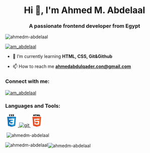 <!-- ![MasterHead]() -->
<h1 align="center">Hi 👋, I'm Ahmed M. Abdelaal</h1>
<h3 align="center">A passionate frontend developer from Egypt</h3>

<p align="left"> <img src="https://komarev.com/ghpvc/?username=ahmedm-abdelaal&label=Profile%20views&color=0e75b6&style=flat" alt="ahmedm-abdelaal" /> </p>

<p align="left"> <a href="https://twitter.com/am_abdelaal" target="blank"><img src="https://img.shields.io/twitter/follow/am_abdelaal?logo=twitter&style=for-the-badge" alt="am_abdelaal" /></a> </p>

- 🌱 I’m currently learning **HTML, CSS, Git&Github**

- 📫 How to reach me **ahmedabdulqader.con@gmail.com**

<h3 align="left">Connect with me:</h3>
<p align="left">
<a href="https://twitter.com/am_abdelaal" target="blank"><img align="center" src="https://raw.githubusercontent.com/rahuldkjain/github-profile-readme-generator/master/src/images/icons/Social/twitter.svg" alt="am_abdelaal" height="30" width="40" /></a>
</p>

<h3 align="left">Languages and Tools:</h3>
<p align="left"> <a href="https://www.w3schools.com/css/" target="_blank" rel="noreferrer"> <img src="https://raw.githubusercontent.com/devicons/devicon/master/icons/css3/css3-original-wordmark.svg" alt="css3" width="40" height="40"/> </a> <a href="https://git-scm.com/" target="_blank" rel="noreferrer"> <img src="https://www.vectorlogo.zone/logos/git-scm/git-scm-icon.svg" alt="git" width="40" height="40"/> </a> <a href="https://www.w3.org/html/" target="_blank" rel="noreferrer"> <img src="https://raw.githubusercontent.com/devicons/devicon/master/icons/html5/html5-original-wordmark.svg" alt="html5" width="40" height="40"/> </a> </p>

<p>&nbsp;<img align="center" src="https://github-readme-stats.vercel.app/api?username=ahmedm-abdelaal&show_icons=true&locale=en" alt="ahmedm-abdelaal" /></p>

<p><img align="left" src="https://github-readme-stats.vercel.app/api/top-langs?username=ahmedm-abdelaal&show_icons=true&locale=en&layout=compact" alt="ahmedm-abdelaal" /></p>

<p><img align="center" src="https://github-readme-streak-stats.herokuapp.com/?user=ahmedm-abdelaal&" alt="ahmedm-abdelaal" /></p>
